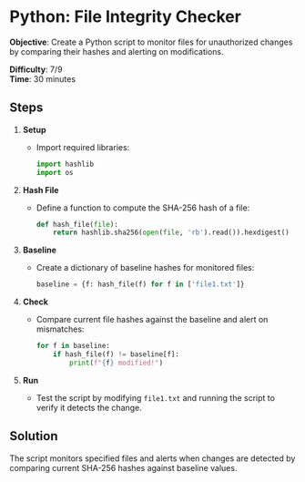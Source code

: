 
# Python: File Integrity Checker

**Objective**: Create a Python script to monitor files for unauthorized changes by comparing their hashes and alerting on modifications.

**Difficulty**: 7/9  
**Time**: 30 minutes

## Steps

1. **Setup**  
   - Import required libraries:  
     ```python
     import hashlib
     import os
     ```

2. **Hash File**  
   - Define a function to compute the SHA-256 hash of a file:  
     ```python
     def hash_file(file):
         return hashlib.sha256(open(file, 'rb').read()).hexdigest()
     ```

3. **Baseline**  
   - Create a dictionary of baseline hashes for monitored files:  
     ```python
     baseline = {f: hash_file(f) for f in ['file1.txt']}
     ```

4. **Check**  
   - Compare current file hashes against the baseline and alert on mismatches:  
     ```python
     for f in baseline:
         if hash_file(f) != baseline[f]:
             print(f"{f} modified!")
     ```

5. **Run**  
   - Test the script by modifying `file1.txt` and running the script to verify it detects the change.

## Solution

The script monitors specified files and alerts when changes are detected by comparing current SHA-256 hashes against baseline values.
